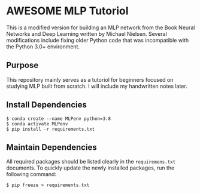 # AWESOME MLP Tutoriol

This is a modified version for building an MLP network from the Book Neural Networks and Deep Learning written by Michael Nielsen. Several modifications include fixing older Python code that was incompatible with the Python 3.0+ environment.

## Purpose
This repository mainly serves as a tutoriol for beginners focused on studying MLP built from scratch. I will include my handwritten notes later.

## Install Dependencies
``` Shell
$ conda create --name MLPenv python=3.8
$ conda activate MLPenv
$ pip install -r requirements.txt
```
## Maintain Dependencies
All required packages should be listed clearly in the `requiremens.txt` documents.
To quickly update the newly installed packages, run the following command:
``` Shell
$ pip freeze > requirements.txt
```